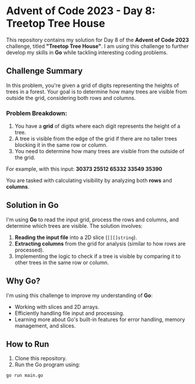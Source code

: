 # Advent of Code 2023 - Day 8: Treetop Tree House

This repository contains my solution for Day 8 of the **Advent of Code 2023** challenge, titled **"Treetop Tree House"**. I am using this challenge to further develop my skills in **Go** while tackling interesting coding problems.

## Challenge Summary

In this problem, you're given a grid of digits representing the heights of trees in a forest. Your goal is to determine how many trees are visible from outside the grid, considering both rows and columns.

### Problem Breakdown:

1. You have a **grid** of digits where each digit represents the height of a tree.
2. A tree is visible from the edge of the grid if there are no taller trees blocking it in the same row or column.
3. You need to determine how many trees are visible from the outside of the grid.

For example, with this input:
 **30373 25512 65332 33549 35390**


You are tasked with calculating visibility by analyzing both **rows** and **columns**.

## Solution in Go

I'm using **Go** to read the input grid, process the rows and columns, and determine which trees are visible. The solution involves:

1. **Reading the input file** into a 2D slice (`[][]string`).
2. **Extracting columns** from the grid for analysis (similar to how rows are processed).
3. Implementing the logic to check if a tree is visible by comparing it to other trees in the same row or column.

## Why Go?

I'm using this challenge to improve my understanding of **Go**:
- Working with slices and 2D arrays.
- Efficiently handling file input and processing.
- Learning more about Go's built-in features for error handling, memory management, and slices.

## How to Run

1. Clone this repository.
2. Run the Go program using:

```bash
go run main.go
